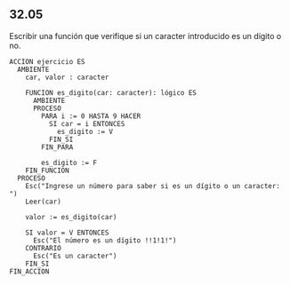 ## 32.05
Escribir una función que verifique si un caracter introducido es un dígito o no.

```
ACCION ejercicio ES
  AMBIENTE
    car, valor : caracter

    FUNCION es_digito(car: caracter): lógico ES
      AMBIENTE
      PROCESO
        PARA i := 0 HASTA 9 HACER
          SI car = i ENTONCES
            es_digito := V
          FIN_SI
        FIN_PARA

        es_digito := F
    FIN_FUNCION
  PROCESO
    Esc("Ingrese un número para saber si es un dígito o un caracter: ")
    Leer(car)

    valor := es_digito(car)

    SI valor = V ENTONCES
      Esc("El número es un dígito !!1!1!")
    CONTRARIO
      Esc("Es un caracter")
    FIN_SI
FIN_ACCION
```

